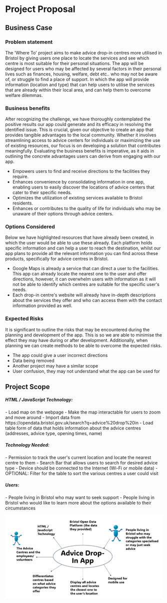 # Project Proposal

## Business Case

### Problem statement
The 'Where To' project aims to make advice drop-in centres more utilised in Bristol by giving users one place to locate the services and see which centre is most suitable for their personal situations. The app will be designed for users who may be affected by several factors in their personal lives such as finances, housing, welfare, debt etc.. who may not be aware of, or struggle to find a place of support. In which the app will provide information (location and type) that can help users to utilise the services that are already within their local area, and can help them to overcome welfare dilemmas. 


### Business benefits
After recognizing the challenge, we have thoroughly contemplated the positive results our app could generate and its efficacy in resolving the identified issue. This is crucial, given our objective to create an app that provides tangible advantages to the local community. Whether it involves streamlining access to advice centers for individuals or maximizing the use of existing resources, our focus is on developing a solution that contributes meaningfully. Evaluating the business benefits is imperative, as it aids in outlining the concrete advantages users can derive from engaging with our app.

- Empowers users to find and receive directions to the facilities they require.
- Enhances convenience by consolidating information in one app, enabling users to easily discover the locations of advice centers that cater to their specific needs.
- Optimizes the utilization of existing services available to Bristol residents.
- Enhances or contributes to the quality of life for individuals who may be unaware of their options through advice centers.
  

### Options Considered
Below we have highlighted resources that have already been created, in which the user would be able to use these already. Each platform holds specific information and can help a user to reach the destination, whilst our app plans to provide all the relevant information you can find across these products, specifically for advice centres in Bristol. 

- Google Maps is already a service that can direct a user to the facilities. This app can already locate the nearest one to the user and offer directions, however, it can overwhelm users with information as it will not be able to identify which centres are suitable for the specific user's needs. 
- Each drop-in centre's website will already have in-depth descriptions about the services they offer and who can access them with the contact information provided as well.


### Expected Risks
It is significant to outline the risks that may be encountered during the planning and development of the app. This is so we are able to minimise the effect they may have during or after development. Additionally, when planning we can create methods to be able to overcome the expected risks. 

- The app could give a user incorrect directions
- Data being removed
- Another project may have a similar scope
- User confusion, they may not understand what the app can be used for 

## Project Scope
<h5>HTML / JavaScript Technology:</h5>
- Load map on the webpage
- Make the map interactable for users to zoom and move around
- Import data from https://opendata.bristol.gov.uk/search?q=advice%20drop%20in
- Load table form of data that holds information about the advice centres (addresses, advice type, opening times, name)

<H5>Technology Needed:</H5>
- Permission to track the user's current location and locate the nearest centre to them
- Search Bar that allows users to search for desired advice type
- Device should be connected to the Internet (Wi-Fi or mobile data)
- OPTIONAL: Filter for the table to sort the various centres a user could visit


<H5>Users:</H5>
- People living in Bristol who may want to seek support
- People living in Bristol who would like to learn more about the options available to their circumstances

  


![Insert your context diagram here](images/context.png)

